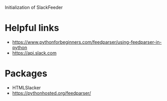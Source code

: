 Initialization of SlackFeeder


# Helpful links
- https://www.pythonforbeginners.com/feedparser/using-feedparser-in-python
- https://api.slack.com


# Packages
 - HTMLSlacker
 - https://pythonhosted.org/feedparser/